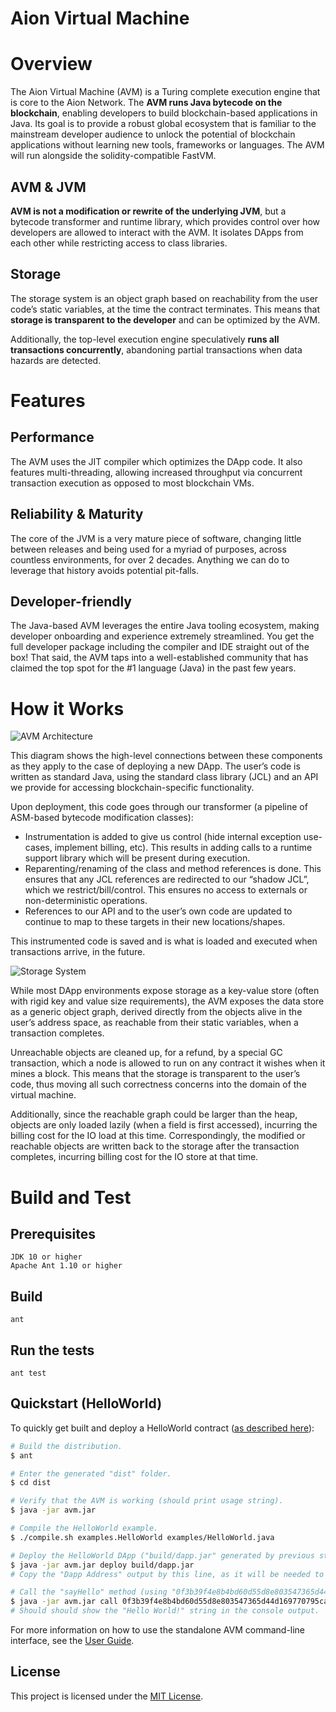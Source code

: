 # Aion Virtual Machine

# Overview

The Aion Virtual Machine (AVM) is a Turing complete execution engine that is core to the Aion Network. The **AVM runs Java bytecode on the blockchain**, enabling developers to build blockchain-based applications in Java. Its goal is to provide a robust global ecosystem that is familiar to the mainstream developer audience to unlock the potential of blockchain applications without learning new tools, frameworks or languages. The AVM will run alongside the solidity-compatible FastVM.

## AVM & JVM

**AVM is not a modification or rewrite of the underlying JVM**, but a bytecode transformer and runtime library, which provides control over how developers are allowed to interact with the AVM. It isolates DApps from each other while restricting access to class libraries.

## Storage

The storage system is an object graph based on reachability from the user code’s static variables, at the time the contract terminates.  This means that **storage is transparent to the developer** and can be optimized by the AVM.

Additionally, the top-level execution engine speculatively **runs all transactions concurrently**, abandoning partial transactions when data hazards are detected.


# Features

## Performance

The AVM uses the JIT compiler which optimizes the DApp code. It also features multi-threading, allowing increased throughput via concurrent transaction execution as opposed to most blockchain VMs.

## Reliability & Maturity

The core of the JVM is a very mature piece of software, changing little between releases and being used for a myriad of purposes, across countless environments, for over 2 decades. Anything we can do to leverage that history avoids potential pit-falls.

## Developer-friendly

The Java-based AVM leverages the entire Java tooling ecosystem, making developer onboarding and experience extremely streamlined. You get the full developer package including the compiler and IDE straight out of the box! That said, the AVM taps into a well-established community that has claimed the top spot for the #1 language (Java) in the past few years.


# How it Works

![AVM Architecture](https://aion.network/media/AVM-How-it-Works.png)

This diagram shows the high-level connections between these components as they apply to the case of deploying a new DApp. The user’s code is written as standard Java, using the standard class library (JCL) and an API we provide for accessing blockchain-specific functionality.

Upon deployment, this code goes through our transformer (a pipeline of ASM-based bytecode modification classes):

* Instrumentation is added to give us control (hide internal exception use-cases, implement billing, etc).  This results in adding calls to a runtime support library which will be present during execution.
* Reparenting/renaming of the class and method references is done.  This ensures that any JCL references are redirected to our “shadow JCL”, which we restrict/bill/control.  This ensures no access to externals or non-deterministic operations.
* References to our API and to the user’s own code are updated to continue to map to these targets in their new locations/shapes.

This instrumented code is saved and is what is loaded and executed when transactions arrive, in the future.

![Storage System](https://aion.network/media/AVM-Storage-System.png)

While most DApp environments expose storage as a key-value store (often with rigid key and value size requirements), the AVM exposes the data store as a generic object graph, derived directly from the objects alive in the user’s address space, as reachable from their static variables, when a transaction completes.

Unreachable objects are cleaned up, for a refund, by a special GC transaction, which a node is allowed to run on any contract it wishes when it mines a block. This means that the storage is transparent to the user’s code, thus moving all such correctness concerns into the domain of the virtual machine.

Additionally, since the reachable graph could be larger than the heap, objects are only loaded lazily (when a field is first accessed), incurring the billing cost for the IO load at this time.  Correspondingly, the modified or reachable objects are written back to the storage after the transaction completes, incurring billing cost for the IO store at that time.

# Build and Test

## Prerequisites

```
JDK 10 or higher
Apache Ant 1.10 or higher
```


## Build

```shell
ant
```


## Run the tests
```shell
ant test
```


## Quickstart (HelloWorld)

To quickly get built and deploy a HelloWorld contract ([as described here](https://blog.aion.network/hello-world-from-the-aion-virtual-machine-25038ac62f17)):

```sh
# Build the distribution.
$ ant

# Enter the generated "dist" folder.
$ cd dist

# Verify that the AVM is working (should print usage string).
$ java -jar avm.jar

# Compile the HelloWorld example.
$ ./compile.sh examples.HelloWorld examples/HelloWorld.java

# Deploy the HelloWorld DApp ("build/dapp.jar" generated by previous step).
$ java -jar avm.jar deploy build/dapp.jar
# Copy the "Dapp Address" output by this line, as it will be needed to interact with the deployed DApp.

# Call the "sayHello" method (using "0f3b39f4e8b4bd60d55d8e803547365d44d169770795ca9192eec3e20163e111" as an example DApp address).
$ java -jar avm.jar call 0f3b39f4e8b4bd60d55d8e803547365d44d169770795ca9192eec3e20163e111 -m "sayHello"
# Should should show the "Hello World!" string in the console output.
```

For more information on how to use the standalone AVM command-line interface, see the [User Guide](docs/USER_GUIDE.md).


## License

This project is licensed under the [MIT License](./LICENSE.txt).
